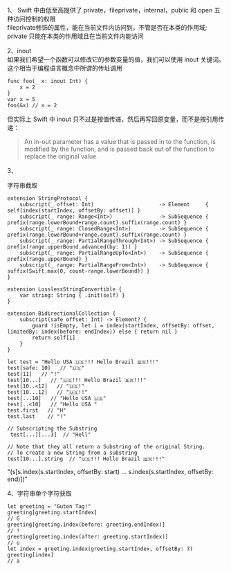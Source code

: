 1、
Swift 中由低至高提供了 private，fileprivate，internal，public 和 open 五种访问控制的权限  
fileprivate修饰的属性，能在当前文件内访问到，不管是否在本类的作用域;
private 只能在本类的作用域且在当前文件内能访问  


2、inout  
如果我们希望一个函数可以修改它的参数变量的值，我们可以使用 inout 关键词。这个相当于编程语言概念中所谓的传址调用  
```
func foo(_ x: inout Int) {
    x = 2
}
var x = 5
foo(&x) // x = 2
```  

但实际上 Swift 中 inout 只不过是按值传递，然后再写回原变量，而不是按引用传递：
> An in-out parameter has a value that is passed in to the function, is modified by the function, and is passed back out of the function to replace the original value.  


3、

字符串截取

```
extension StringProtocol {
    subscript(_ offset: Int)                     -> Element     { self[index(startIndex, offsetBy: offset)] }
    subscript(_ range: Range<Int>)               -> SubSequence { prefix(range.lowerBound+range.count).suffix(range.count) }
    subscript(_ range: ClosedRange<Int>)         -> SubSequence { prefix(range.lowerBound+range.count).suffix(range.count) }
    subscript(_ range: PartialRangeThrough<Int>) -> SubSequence { prefix(range.upperBound.advanced(by: 1)) }
    subscript(_ range: PartialRangeUpTo<Int>)    -> SubSequence { prefix(range.upperBound) }
    subscript(_ range: PartialRangeFrom<Int>)    -> SubSequence { suffix(Swift.max(0, count-range.lowerBound)) }
}

extension LosslessStringConvertible {
    var string: String { .init(self) }
}

extension BidirectionalCollection {
    subscript(safe offset: Int) -> Element? {
        guard !isEmpty, let i = index(startIndex, offsetBy: offset, limitedBy: index(before: endIndex)) else { return nil }
        return self[i]
    }
}

let test = "Hello USA 🇺🇸!!! Hello Brazil 🇧🇷!!!"
test[safe: 10]   // "🇺🇸"
test[11]   // "!"
test[10...]   // "🇺🇸!!! Hello Brazil 🇧🇷!!!"
test[10..<12]   // "🇺🇸!"
test[10...12]   // "🇺🇸!!"
test[...10]   // "Hello USA 🇺🇸"
test[..<10]   // "Hello USA "
test.first   // "H"
test.last    // "!"

// Subscripting the Substring
 test[...][...3]  // "Hell"

// Note that they all return a Substring of the original String.
// To create a new String from a substring
test[10...].string  // "🇺🇸!!! Hello Brazil 🇧🇷!!!"

```


"\(s[s.index(s.startIndex, offsetBy: start) ... s.index(s.startIndex, offsetBy: end)])"


4、字符串单个字符获取  
```
let greeting = "Guten Tag!"
greeting[greeting.startIndex]
// G
greeting[greeting.index(before: greeting.endIndex)]
// !
greeting[greeting.index(after: greeting.startIndex)]
// u
let index = greeting.index(greeting.startIndex, offsetBy: 7)
greeting[index]
// a
```